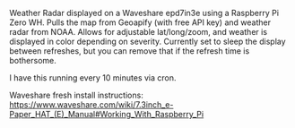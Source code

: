 Weather Radar displayed on a Waveshare epd7in3e using a Raspberry Pi Zero WH. Pulls the map from Geoapify (with free API key) and weather radar from NOAA. Allows for adjustable lat/long/zoom, and weather is displayed in color depending on severity. Currently set to sleep the display between refreshes, but you can remove that if the refresh time is bothersome.

I have this running every 10 minutes via cron.

Waveshare fresh install instructions:
https://www.waveshare.com/wiki/7.3inch_e-Paper_HAT_(E)_Manual#Working_With_Raspberry_Pi

